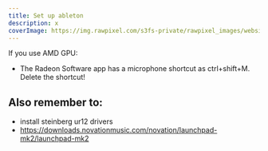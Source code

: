 ```yaml
---
title: Set up ableton
description: x
coverImage: https://img.rawpixel.com/s3fs-private/rawpixel_images/website_content/pd20-016-jj.jpg?w=1000&dpr=1&fit=default&crop=default&q=65&vib=3&con=3&usm=15&bg=F4F4F3&ixlib=js-2.2.1&s=f5c3d7ff2068c623837fd51dfc065cf4
---
```



If you use AMD GPU:

- The Radeon Software app has a microphone shortcut as ctrl+shift+M. Delete the shortcut!

## Also remember to:

-  install steinberg ur12 drivers
- https://downloads.novationmusic.com/novation/launchpad-mk2/launchpad-mk2
